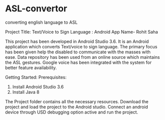 # ASL-convertor
converting english language to ASL

Project Title: Text/Voice to Sign Language : Android App 
Name- Rohit Saha	

This project has been developed in Android Studio 3.6. It is an Android application which converts Text/voice to sign language. The primary focus has been given help the disabled to communicate with the masses with ease. Data repository has been used from an online source which maintains the ASL gestures. Google voice has been integrated with the system for better feature availability. 

Getting Started: Prerequisites: 
1.	Install Android Studio 3.6
2.	Install Java 8

The Project folder contains all the necessary resources. Download the project and load the project to the Android studio. Connect an android device through USD debugging option active and run the project.


